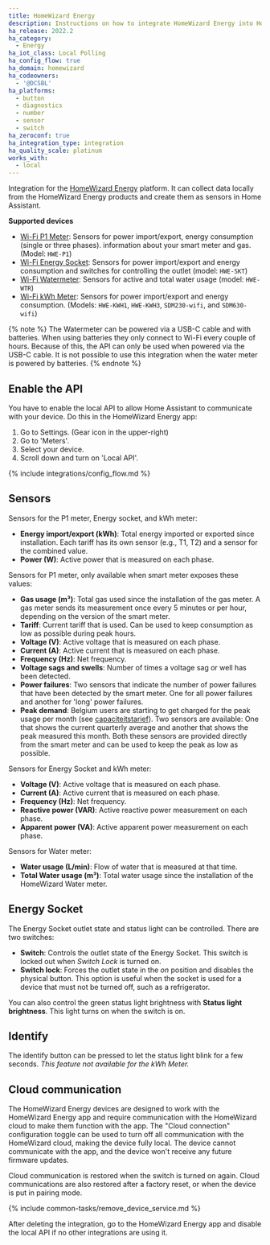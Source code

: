 ```yaml
---
title: HomeWizard Energy
description: Instructions on how to integrate HomeWizard Energy into Home Assistant.
ha_release: 2022.2
ha_category:
  - Energy
ha_iot_class: Local Polling
ha_config_flow: true
ha_domain: homewizard
ha_codeowners:
  - '@DCSBL'
ha_platforms:
  - button
  - diagnostics
  - number
  - sensor
  - switch
ha_zeroconf: true
ha_integration_type: integration
ha_quality_scale: platinum
works_with:
  - local
---
```


Integration for the [HomeWizard Energy](https://www.homewizard.com) platform. It can collect data locally from the HomeWizard Energy products and create them as sensors in Home Assistant.

**Supported devices**

- [Wi-Fi P1 Meter](https://www.homewizard.com/p1-meter): Sensors for power import/export, energy consumption (single or three phases). information about your smart meter and gas. (Model: `HWE-P1`)
- [Wi-Fi Energy Socket](https://www.homewizard.com/energy-socket): Sensors for power import/export and energy consumption and switches for controlling the outlet (model: `HWE-SKT`)
- [Wi-Fi Watermeter](https://www.homewizard.com/watermeter): Sensors for active and total water usage (model: `HWE-WTR`)
- [Wi-Fi kWh Meter](https://www.homewizard.com/kwh-meter): Sensors for power import/export and energy consumption. (Models: `HWE-KWH1`, `HWE-KWH3`, `SDM230-wifi`, and `SDM630-wifi`)

{% note %}
The Watermeter can be powered via a USB-C cable and with batteries. When using batteries they only connect to Wi-Fi every couple of hours. Because of this, the API can only be used when powered via the USB-C cable. It is not possible to use this integration when the water meter is powered by batteries.
{% endnote %}

## Enable the API

You have to enable the local API to allow Home Assistant to communicate with your device. Do this in the HomeWizard Energy app:

  1. Go to Settings. (Gear icon in the upper-right)
  2. Go to 'Meters'.
  3. Select your device.
  4. Scroll down and turn on 'Local API'.

{% include integrations/config_flow.md %}

## Sensors

Sensors for the P1 meter, Energy socket, and kWh meter:

- **Energy import/export (kWh)**: Total energy imported or exported since installation. Each tariff has its own sensor (e.g., T1, T2) and a sensor for the combined value.
- **Power (W)**: Active power that is measured on each phase.

Sensors for P1 meter, only available when smart meter exposes these values:

- **Gas usage (m³)**: Total gas used since the installation of the gas meter. A gas meter sends its measurement once every 5 minutes or per hour, depending on the version of the smart meter.
- **Tariff**: Current tariff that is used. Can be used to keep consumption as low as possible during peak hours.
- **Voltage (V)**: Active voltage that is measured on each phase.
- **Current (A)**: Active current that is measured on each phase.
- **Frequency (Hz)**: Net frequency.
- **Voltage sags and swells**: Number of times a voltage sag or well has been detected.
- **Power failures**: Two sensors that indicate the number of power failures that have been detected by the smart meter. One for all power failures and another for 'long' power failures.
- **Peak demand**: Belgium users are starting to get charged for the peak usage per month (see [capaciteitstarief](https://www.fluvius.be/thema/factuur-en-tarieven/capaciteitstarief)). Two sensors are available: One that shows the current quarterly average and another that shows the peak measured this month. Both these sensors are provided directly from the smart meter and can be used to keep the peak as low as possible.

Sensors for Energy Socket and kWh meter:
- **Voltage (V)**: Active voltage that is measured on each phase.
- **Current (A)**: Active current that is measured on each phase.
- **Frequency (Hz)**: Net frequency.
- **Reactive power (VAR)**: Active reactive power measurement on each phase.
- **Apparent power (VA)**: Active apparent power measurement on each phase.

Sensors for Water meter:

- **Water usage (L/min)**: Flow of water that is measured at that time.
- **Total Water usage (m³)**: Total water usage since the installation of the HomeWizard Water meter.

## Energy Socket

The Energy Socket outlet state and status light can be controlled. There are two switches:

- **Switch**: Controls the outlet state of the Energy Socket. This switch is locked out when _Switch Lock_ is turned on. 
- **Switch lock**: Forces the outlet state in the _on_ position and disables the physical button. This option is useful when the socket is used for a device that must not be turned off, such as a refrigerator.

You can also control the green status light brightness with **Status light brightness**. This light turns on when the switch is on.

## Identify

The identify button can be pressed to let the status light blink for a few seconds.
_This feature not available for the kWh Meter._

## Cloud communication

The HomeWizard Energy devices are designed to work with the HomeWizard Energy app and require communication with the HomeWizard cloud to make them function with the app. The "Cloud connection" configuration toggle can be used to turn off all communication with the HomeWizard cloud, making the device fully local. The device cannot communicate with the app, and the device won't receive any future firmware updates.

Cloud communication is restored when the switch is turned on again. Cloud communications are also restored after a factory reset, or when the device is put in pairing mode.

{% include common-tasks/remove_device_service.md %}

After deleting the integration, go to the HomeWizard Energy app and disable the local API if no other integrations are using it.
